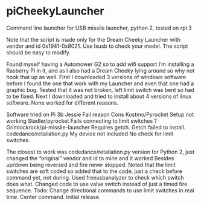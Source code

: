 # piCheekyLauncher
Command line launcher for USB missile launcher, python 2, tested on rpi 3

Note that the script is made only for the Dream Cheeky Launcher with vendor and id 0x1941-0x8021.
Use lsusb to check your model.
The script should be easy to modify.


Found myself having a Automower G2 so to add wifi support I’m installing a Rasberry Pi in it, and as I also had a Dream Cheeky lying around so why not hook that up as well.
First I downloaded 3 versions of windows software before I found the one that work with my Launcher and even that one had a graphic bug. Tested that it was not broken, left limit switch was bent so had to be fixed.
Next I downloaded and tried to install about 4 versions of linux software. None worked for different reasons.

Software tried on Pi 3b Jessie  	Fail reason	                            Cons
Kostmo/Pyrocket	                  Setup not working	
Stadler/pyrocket	                Fails connecting to limit switches ?	
Grimlockrock/pi-missile-launcher	Requires getch.
                                  Getch failed to install.	
codedance/retaliation.py	        My device not included	                No check for limit switches.


The closest to work was codedance/retaliation.py version for Python 2, just changed the “original” vendor and id to mine and it worked 
Besides up/down being reversed and fire never stopped.
Noted that the limit switches are soft coded so added that to the code, just a check before command yet, not during.
Used freeusbanalyzer to check which switch does what.
Changed code to use valve switch instead of just a timed fire sequence.
Todo:
Change directional commands to use limit switches in real time.
Center command.
Initial release.
